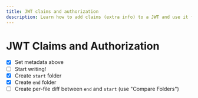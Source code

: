```yaml
---
title: JWT claims and authorization
description: Learn how to add claims (extra info) to a JWT and use it for authorization in endpoints of a REST API.
---
```


# JWT Claims and Authorization

- [x] Set metadata above
- [ ] Start writing!
- [x] Create `start` folder
- [x] Create `end` folder
- [ ] Create per-file diff between `end` and `start` (use "Compare Folders")